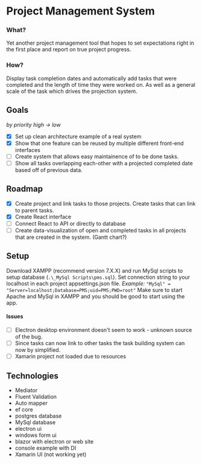 # Project Management System #
### What?
Yet another project management tool that hopes to set expectations right in the first place 
and report on true project progress. 

### How?
Display task completion dates and automatically add tasks that were completed and the length of time they were worked on. 
As well as a general scale of the task which drives the projection system.


## Goals 
_by priority high -> low_
- [x] Set up clean architecture example of a real system
- [x] Show that one feature can be reused by multiple different front-end interfaces
- [ ] Create system that allows easy maintainence of to be done tasks.
- [ ] Show all tasks overlapping each-other with a projected completed date based off of previous data.

## Roadmap
- [x] Create project and link tasks to those projects. Create tasks that can link to parent tasks.
- [x] Create React interface
- [ ] Connect React to API or directly to database
- [ ] Create data-visualization of open and completed tasks in all projects that are created in the system. (Gantt chart?)

## Setup
Download XAMPP (recommend version 7.X.X) and run MySql scripts to setup database (```.\_MySql Scripts\pms.sql```).
Set connection string to your localhost in each project appsettings.json file.
*Example:* ```"MySql" = "Server=localhost;Database=PMS;uid=PMS;PWD=root"```
Make sure to start Apache and MySql in XAMPP and you should be good to start using the app.

#### Issues
- [ ] Electron desktop environment doesn't seem to work - unknown source of the bug.
- [ ] Since tasks can now link to other tasks the task building system can now by simplified.
- [ ] Xamarin project not loaded due to resources

## Technologies
* Mediator
* Fluent Validation
* Auto mapper
* ef core
* postgres database
* MySql database
* electron ui
* windows form ui
* blazor with electron or web site
* console example with DI
* Xamarin UI (not working yet)
